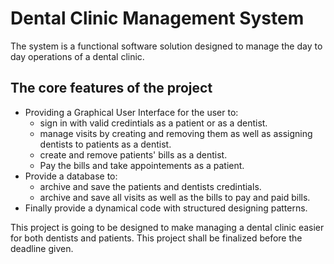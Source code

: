 # Dental Clinic Management System

The system is a functional software solution designed to manage the day to day operations of a dental clinic.

## The core features of the project

* Providing a Graphical User Interface for the user to:
  * sign in with valid credintials as a patient or as a dentist.
  * manage visits by creating and removing them as well as assigning dentists to patients as a dentist.
  * create and remove patients' bills as a dentist.
  * Pay the bills and take appointements as a patient.
* Provide a database to:
  * archive and save the patients and dentists credintials.
  * archive and save all visits as well as the bills to pay and paid bills.
* Finally provide a dynamical code with structured designing patterns.

This project is going to be designed to make managing a dental clinic easier for both dentists and patients. This project shall be finalized before the deadline given.
